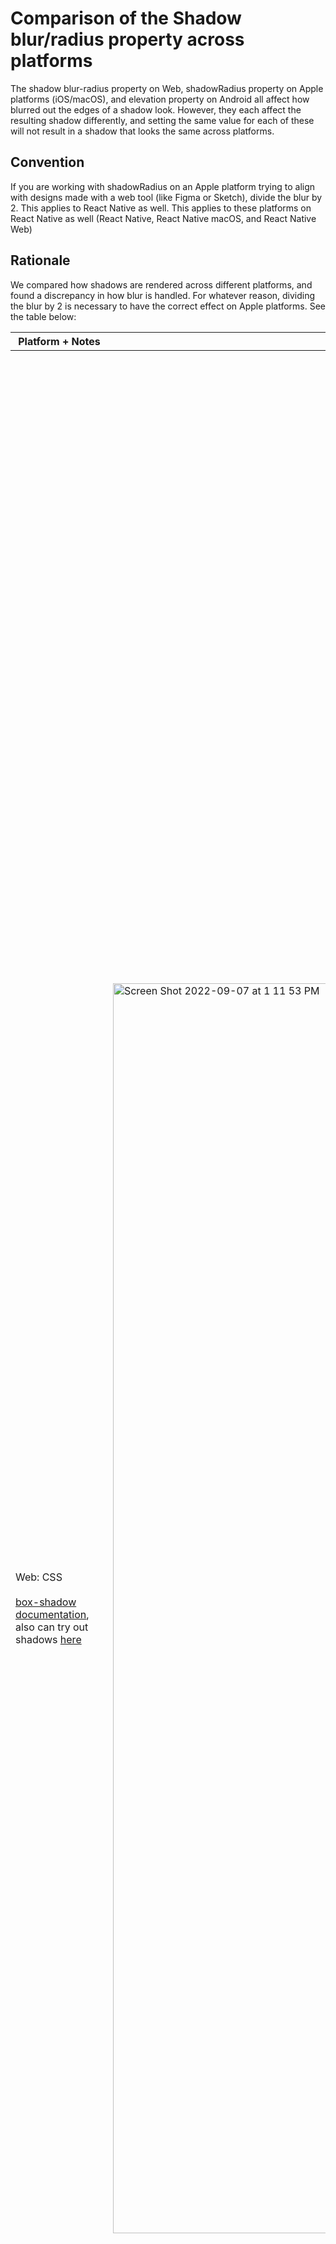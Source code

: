 
# Comparison of the Shadow blur/radius property across platforms

The shadow blur-radius property on Web, shadowRadius property on Apple platforms (iOS/macOS), and elevation property on Android all affect how blurred out the edges of a shadow look. However, they each affect the resulting shadow differently, and setting the same value for each of these will not result in a shadow that looks the same across platforms.

## Convention

If you are working with shadowRadius on an Apple platform trying to align with designs made with a web tool (like Figma or Sketch), divide the blur by 2.  This applies to React Native as well.
This applies to these platforms on React Native as well (React Native, React Native macOS, and React Native Web)

## Rationale

We compared how shadows are rendered across different platforms, and found a discrepancy in how blur is handled. For whatever reason, dividing the blur by 2 is necessary to have the correct effect on Apple platforms. See the table below:

| Platform + Notes | Code | Screenshot |
| - | - | - |
| Web: CSS </br></br> [box-shadow documentation](https://www.w3schools.com/cssref/css3_pr_box-shadow.asp), also can try out shadows [here](https://developer.mozilla.org/en-US/docs/Web/CSS/CSS_Backgrounds_and_Borders/Box-shadow_generator) | <img width="2000" alt="Screen Shot 2022-09-07 at 1 11 53 PM" src="https://user-images.githubusercontent.com/78454019/188968215-f5c612c3-970d-4ec5-8ec6-0bc5d563ca09.png"> | Shadow blur = 100 <img width="4000" alt="Screen Shot 2022-09-06 at 1 34 55 PM" src="https://user-images.githubusercontent.com/78454019/188753588-c2c6a808-c822-45a7-8220-2a99bfab8e27.png">|
| Web: Figma </br></br> Figma uses the same shadow blur property as web | <img width="500" alt="Screen Shot 2022-09-07 at 12 31 38 PM" src="https://user-images.githubusercontent.com/78454019/188961635-0411b0f6-03e2-42e4-8b27-10d4674470a6.png"> | <img width="1200" alt="Screen Shot 2022-09-06 at 1 48 25 PM" src="https://user-images.githubusercontent.com/78454019/188753714-0ddf59b5-515b-4d78-bba8-65a0cbd0bf15.png"> |
| Web: React Native Web </br></br> React Native shadowRadius documentation [here](https://reactnative.dev/docs/shadow-props), CSS shadow blur documentation [here](https://www.w3schools.com/cssref/css3_pr_box-shadow.asp), also can test shadows with this [snack](https://snack.expo.dev/@lyzhan/shadow-ios-web-android). Uses shadowRadius, which ends up being the same as the blur property (don't need to /2) | <img width="302" alt="Screen Shot 2022-09-07 at 1 43 41 PM" src="https://user-images.githubusercontent.com/78454019/188983108-913837f8-69a3-4e89-8f57-fec1967452c2.png">| <img width="200" alt="Screen Shot 2022-09-06 at 1 47 08 PM" src="https://user-images.githubusercontent.com/78454019/188753483-638f7c19-64a2-44cc-873b-98a539df8bf7.png"> |
| Apple: React Native iOS </br></br> React Native shadowRadius documentation [here](https://reactnative.dev/docs/shadow-props), native Apple shadowRadius documentation [here](https://developer.apple.com/documentation/quartzcore/calayer/1410819-shadowradius), also can test shadows with this [snack](https://snack.expo.dev/@lyzhan/shadow-ios-web-android). In order to get Apple shadows to look the same as Figma, shadowRadius should be blur/2. | <img width="302" alt="Screen Shot 2022-09-07 at 1 43 41 PM" src="https://user-images.githubusercontent.com/78454019/188974391-497ec98a-f7f0-462a-b40c-3f218d6fbe21.png"> <img width="310" alt="Screen Shot 2022-09-07 at 1 45 45 PM" src="https://user-images.githubusercontent.com/78454019/188974838-1ca1f7af-af69-42c8-8d0f-90786e44d57d.png">| <img width="200" alt="Screen Shot 2022-09-06 at 1 45 54 PM" src="https://user-images.githubusercontent.com/78454019/188753614-efd1d852-5cc3-4419-bbaf-62b802e1d513.png"> <img width="200" alt="Screen Shot 2022-09-06 at 2 02 50 PM" src="https://user-images.githubusercontent.com/78454019/188753450-cbcbfef2-ae5d-4ddd-8284-07ff5fd2c2d1.png">|
| Apple: Native macOS </br></br> [shadowBlurRadius](https://developer.apple.com/documentation/uikit/nsshadow/1429846-shadowblurradius) documentation | <img width="443" alt="NativeMacOS_100" src="https://user-images.githubusercontent.com/78454019/189423358-4223d549-e589-4aa3-abc7-7b1e9a6ef04e.png"> <img width="433" alt="NativeMacOS_50" src="https://user-images.githubusercontent.com/78454019/189423369-ad2926d0-a4b9-448b-afca-38dd6b00a0cb.png"> | <img width="472" alt="NativeMacOS_100_screenshot" src="https://user-images.githubusercontent.com/78454019/189423396-394970d4-6507-419f-bd97-d26929cb6139.png"> <img width="460" alt="NativeMacOS_50_screenshot" src="https://user-images.githubusercontent.com/78454019/189423409-dcb62f08-d139-4193-9f55-30c3f9e2b47d.png"> |
| Android: React Native Android </br></br> Can test shadows with this [snack](https://snack.expo.dev/@lyzhan/shadow-ios-web-android). Uses elevation, which is just different from both how web/iOS handle shadows| <img width="311" alt="Screen Shot 2022-09-07 at 1 42 18 PM" src="https://user-images.githubusercontent.com/78454019/188983536-e4a17f29-456f-411d-968d-43e32a93f1b6.png"> | <img width="200" alt="Screen Shot 2022-09-06 at 1 46 26 PM" src="https://user-images.githubusercontent.com/78454019/188753672-c8d3853f-7ea6-4b00-b2f6-b79884f30356.png"> |
